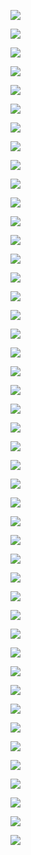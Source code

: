 ![](./images/Slide1.jpg)<br />

![](./images/Slide2.jpg)<br />

![](./images/Slide3.jpg)<br />

![](./images/Slide4.jpg)<br />

![](./images/Slide5.jpg)<br />

![](./images/Slide6.jpg)<br />

![](./images/Slide7.jpg)<br />

![](./images/Slide8.jpg)<br />

![](./images/Slide9.jpg)<br />

![](./images/Slide10.jpg)<br />

![](./images/Slide11.jpg)<br />

![](./images/Slide12.jpg)<br />

![](./images/Slide13.jpg)<br />

![](./images/Slide14.jpg)<br />

![](./images/Slide15.jpg)<br />

![](./images/Slide16.jpg)<br />

![](./images/Slide17.jpg)<br />

![](./images/Slide18.jpg)<br />

![](./images/Slide19.jpg)<br />

![](./images/Slide20.jpg)<br />

![](./images/Slide21.jpg)<br />

![](./images/Slide22.jpg)<br />

![](./images/Slide23.jpg)<br />

![](./images/Slide24.jpg)<br />

![](./images/Slide25.jpg)<br />

![](./images/Slide26.jpg)<br />

![](./images/Slide27.jpg)<br />

![](./images/Slide28.jpg)<br />

![](./images/Slide29.jpg)<br />

![](./images/Slide30.jpg)<br />

![](./images/Slide31.jpg)<br />

![](./images/Slide32.jpg)<br />

![](./images/Slide33.jpg)<br />

![](./images/Slide34.jpg)<br />

![](./images/Slide35.jpg)<br />

![](./images/Slide36.jpg)<br />

![](./images/Slide37.jpg)<br />

![](./images/Slide38.jpg)<br />

![](./images/Slide39.jpg)<br />

![](./images/Slide40.jpg)<br />

![](./images/Slide41.jpg)<br />

![](./images/Slide42.jpg)<br />

![](./images/Slide43.jpg)<br />

![](./images/Slide44.jpg)<br />

![](./images/Slide45.jpg)<br />

